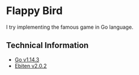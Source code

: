 # Flappy Bird

I try implementing the famous game in Go language.

## Technical Information

- [Go v1.14.3](https://golang.org/)
- [Ebiten v2.0.2](https://ebiten.org/])
